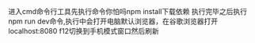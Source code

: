 进入cmd命令行工具先执行命令你怕吗npm install下载依赖
执行完毕之后执行npm run dev命令,执行中会打开电脑默认浏览器，在谷歌浏览器打开localhost:8080
f12切换到手机模式窗口然后刷新